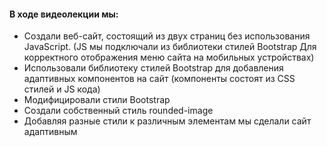 #### В ходе видеолекции мы:
- Создали веб-сайт, состоящий из двух страниц без использования JavaScript. (JS мы подключали из библиотеки стилей Bootstrap Для корректного отображения меню сайта на мобильных устройствах)
- Использовали библиотеку стилей Bootstrap для добавления адаптивных компонентов на сайт (компоненты состоят из CSS стилей и JS кода)
- Модифицировали стили Bootstrap
- Создали собственный стиль rounded-image
- Добавляя разные стили к различным элементам мы сделали сайт адаптивным
